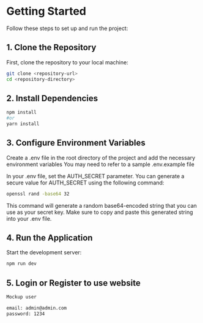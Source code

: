 # Getting Started

Follow these steps to set up and run the project:

## 1. Clone the Repository

First, clone the repository to your local machine:

```bash
git clone <repository-url>
cd <repository-directory>
```

## 2. Install Dependencies

```bash
npm install
#or
yarn install
```

## 3. Configure Environment Variables

Create a .env file in the root directory of the project and add the necessary environment variables
You may need to refer to a sample .env.example file

In your .env file, set the AUTH_SECRET parameter. You can generate a secure value for AUTH_SECRET using the following command:

```bash
openssl rand -base64 32
```

This command will generate a random base64-encoded string that you can use as your secret key. Make sure to copy and paste this generated string into your .env file.


## 4. Run the Application

Start the development server:

```bash
npm run dev 
```

## 5. Login or Register to use website 

```bash
Mockup user 

email: admin@admin.com
password: 1234
```







